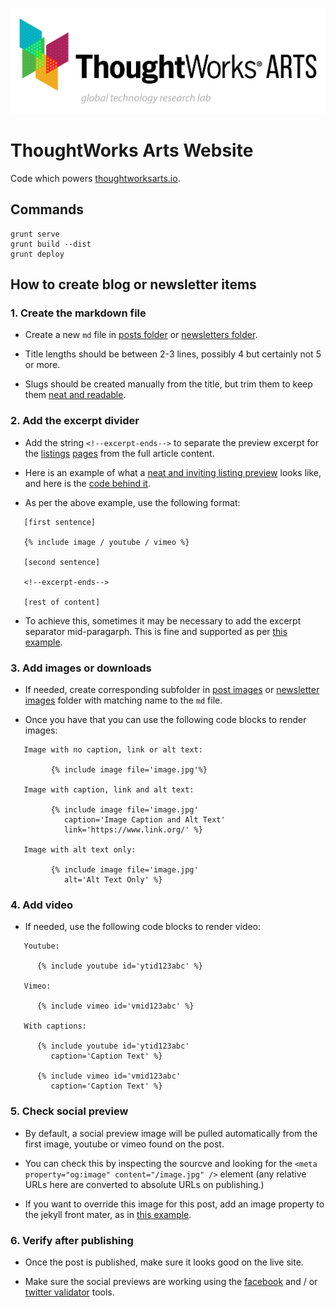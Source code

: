 ![ThoughtWorks Arts](readme/thoughtworks-arts.png)

# ThoughtWorks Arts Website
Code which powers [thoughtworksarts.io](thoughtworksarts.io).

## Commands
```
grunt serve
grunt build --dist
grunt deploy
```

## How to create blog or newsletter items

### 1. Create the markdown file
- Create a new `md` file in [posts folder](source/app/_posts) or [newsletters folder](source/app/_newsletters).

- Title lengths should be between 2-3 lines, possibly 4 but certainly not 5 or more.

- Slugs should be created manually from the title, but trim them to keep them [neat and readable](https://en.wikipedia.org/wiki/Clean_URL#Slug).

### 2. Add the excerpt divider
- Add the string `<!--excerpt-ends-->` to separate the preview excerpt for the [listings](https://thoughtworksarts.io/blog/) [pages](https://thoughtworksarts.io/newsletters/) from the full article content.

- Here is an example of what a [neat and inviting listing preview](/readme/listing-example.jpg) looks like, and here is the [code behind it](https://raw.githubusercontent.com/thoughtworksarts/thoughtworksarts.github.io/source/app/_posts/2020-11-10-new-york-times-features-output.markdown).

- As per the above example, use the following format:

```
   [first sentence]

   {% include image / youtube / vimeo %}

   [second sentence]

   <!--excerpt-ends-->

   [rest of content]
```

- To achieve this, sometimes it may be necessary to add the excerpt separator mid-paragarph. This is fine and supported as per [this example](https://raw.githubusercontent.com/thoughtworksarts/thoughtworksarts.github.io/source/app/_posts/2020-03-31-rachel-uwa-school-machines-making-make-believe.markdown).

### 3. Add images or downloads
- If needed, create corresponding subfolder in [post images](source/app/images/posts) or [newsletter images](source/app/images/newsletters) folder with matching name to the `md` file.

- Once you have that you can use the following code blocks to render images:  
  
```
   Image with no caption, link or alt text:
   
         {% include image file='image.jpg'%}

   Image with caption, link and alt text:
   
         {% include image file='image.jpg'
            caption='Image Caption and Alt Text'
            link='https://www.link.org/' %}

   Image with alt text only:
   
         {% include image file='image.jpg'
            alt='Alt Text Only' %}
```

### 4. Add video
- If needed, use the following code blocks to render video:

```
   Youtube:
   
      {% include youtube id='ytid123abc' %}

   Vimeo:

      {% include vimeo id='vmid123abc' %}

   With captions:

      {% include youtube id='ytid123abc'
         caption='Caption Text' %}

      {% include vimeo id='vmid123abc' 
         caption='Caption Text' %}
```

### 5. Check social preview
- By default, a social preview image will be pulled automatically from the first image, youtube or vimeo found on the post.

- You can check this by inspecting the sourcve and looking for the `<meta property="og:image" content="/image.jpg" />` element (any relative URLs here are converted to absolute URLs on publishing.)

- If you want to override this image for this post, add an image property to the jekyll front mater, as in [this example](https://raw.githubusercontent.com/thoughtworksarts/thoughtworksarts.github.io/source/app/_posts/2018-04-09-thoughtworks-arts-exhibition-spring-break-armory-week.markdown).

### 6. Verify after publishing
- Once the post is published, make sure it looks good on the live site.

- Make sure the social previews are working using the [facebook](https://developers.facebook.com/tools/debug/) and / or [twitter validator](https://cards-dev.twitter.com/validator) tools.